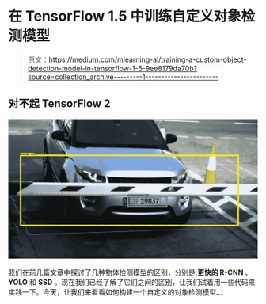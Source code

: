 # 在 TensorFlow 1.5 中训练自定义对象检测模型

> 原文：<https://medium.com/mlearning-ai/training-a-custom-object-detection-model-in-tensorflow-1-5-9ee8179da70b?source=collection_archive---------1----------------------->

## 对不起 TensorFlow 2

![](img/780ee53b97c09354ef4373aba7710dcd.png)

我们在前几篇文章中探讨了几种物体检测模型的区别，分别是:**更快的 R-CNN** 、 **YOLO** 和 **SSD** 。现在我们已经了解了它们之间的区别，让我们试着用一些代码来实践一下。今天，让我们来看看如何构建一个自定义的对象检测模型…